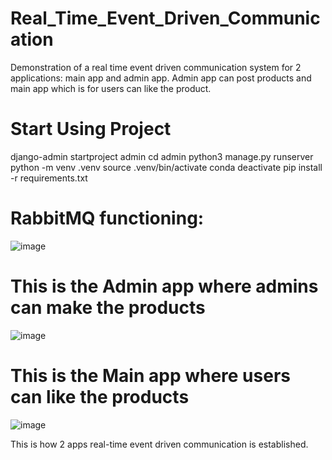 # Real_Time_Event_Driven_Communication
Demonstration of a real time event driven communication system for 2 applications: main app and admin app. Admin app can post products and main app which is for users can like the product.

# Start Using Project
django-admin startproject admin
cd admin
python3 manage.py runserver
python -m venv .venv
source .venv/bin/activate
conda deactivate
pip install -r requirements.txt


# RabbitMQ functioning:
![image](https://github.com/user-attachments/assets/47a1ad1c-8209-4c91-b714-8c218dfc9e4a)

# This is the Admin app where admins can make the products
![image](https://github.com/user-attachments/assets/49bda236-7e28-4738-9857-c0bcfab65d8f)

# This is the Main app where users can like the products
![image](https://github.com/user-attachments/assets/f73904e3-9e3a-49d5-8784-047c94f50d08)


This is how 2 apps real-time event driven communication is established.
